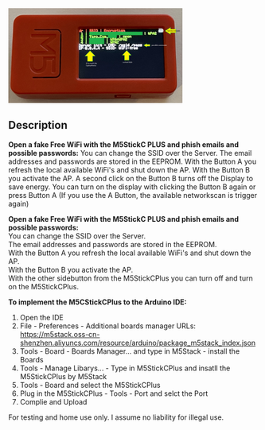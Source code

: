 <img src="https://github.com/Schury1998/WiFiScam-CaptivePortal-M5StickCPlus/blob/main/M5.png" alt="M5StickC" width="350">

## Description
**Open a fake Free WiFi with the M5StickC PLUS and phish emails and possible passwords:** 
You can change the SSID over the Server. 
The email addresses and passwords are stored in the EEPROM.
With the Button A you refresh the local available WiFi's and shut down the AP.
With the Button B you activate the AP. A second click on the Button B turns off the Display to save energy. You can turn on the display with clicking the Button B again or press Button A (If you use the A Button, the available networkscan is trigger again)

**Open a fake Free WiFi with the M5StickC PLUS and phish emails and possible passwords:**\
You can change the SSID over the Server.\
The email addresses and passwords are stored in the EEPROM.\
With the Button A you refresh the local available WiFi's and shut down the AP.\
With the Button B you activate the AP.\
With the other sidebutton from the M5StickCPlus you can turn off and turn on the M5StickCPlus.

**To implement the M5CStickCPlus to the Arduino IDE:**
1. Open the IDE
2. File - Preferences - Additional boards manager URLs: https://m5stack.oss-cn-shenzhen.aliyuncs.com/resource/arduino/package_m5stack_index.json
3. Tools - Board - Boards Manager... and type in M5Stack - install the Boards
4. Tools - Manage Libarys... - Type in M5StickCPlus and insatll the M5StickCPlus by M5Stack
5. Tools - Board and select the M5StickCPlus
6. Plug in the M5StickCPlus - Tools - Port and selct the Port
7. Complie and Upload

For testing and home use only. I assume no liability for illegal use.
